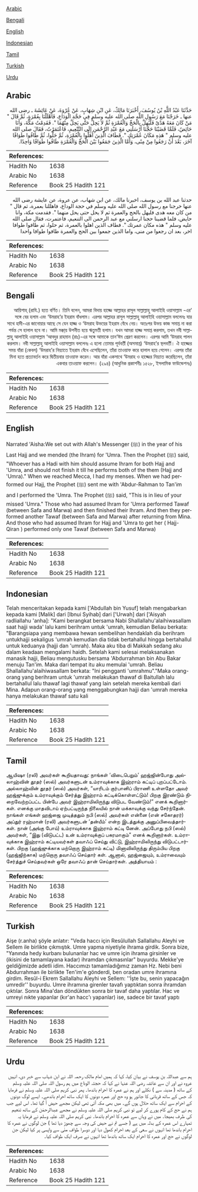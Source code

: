 [Arabic](#arabic)

[Bengali](#bengali)

[English](#english)

[Indonesian](#indonesian)

[Tamil](#tamil)

[Turkish](#turkish)

[Urdu](#urdu)

## Arabic


<div dir="rtl" lang="ar" style={{fontSize:'larger',backgroundColor:'#f8f9fa',padding:20}}>
حَدَّثَنَا عَبْدُ اللَّهِ بْنُ يُوسُفَ، أَخْبَرَنَا مَالِكٌ، عَنِ ابْنِ شِهَابٍ، عَنْ عُرْوَةَ، عَنْ عَائِشَةَ ـ رضى الله عنها ـ خَرَجْنَا مَعَ رَسُولِ اللَّهِ صلى الله عليه وسلم فِي حَجَّةِ الْوَدَاعِ، فَأَهْلَلْنَا بِعُمْرَةٍ، ثُمَّ قَالَ ‏"‏ مَنْ كَانَ مَعَهُ هَدْىٌ فَلْيُهِلَّ بِالْحَجِّ وَالْعُمْرَةِ ثُمَّ لاَ يَحِلُّ حَتَّى يَحِلَّ مِنْهُمَا ‏"‏‏.‏ فَقَدِمْتُ مَكَّةَ، وَأَنَا حَائِضٌ، فَلَمَّا قَضَيْنَا حَجَّنَا أَرْسَلَنِي مَعَ عَبْدِ الرَّحْمَنِ إِلَى التَّنْعِيمِ، فَاعْتَمَرْتُ، فَقَالَ صلى الله عليه وسلم ‏"‏ هَذِهِ مَكَانَ عُمْرَتِكِ ‏"‏‏.‏ فَطَافَ الَّذِينَ أَهَلُّوا بِالْعُمْرَةِ، ثُمَّ حَلُّوا، ثُمَّ طَافُوا طَوَافًا آخَرَ، بَعْدَ أَنْ رَجَعُوا مِنْ مِنًى، وَأَمَّا الَّذِينَ جَمَعُوا بَيْنَ الْحَجِّ وَالْعُمْرَةِ طَافُوا طَوَافًا وَاحِدًا‏.‏
</div>
<div style={{backgroundColor:'#f8f9fa',padding:20, marginBottom: 10}}><table> <thead> <tr> <th>References:</th> <th></th> </tr> </thead> <tbody><tr><td>Hadith No</td><td>1638</td></tr><tr><td>Arabic No</td><td>1638</td></tr><tr><td>Reference</td><td>Book 25 Hadith 121</td></tr></tbody></table></div>


<div dir="rtl" lang="ar" style={{fontSize:'larger',backgroundColor:'#f8f9fa',padding:20}}>
حدثنا عبد الله بن يوسف، اخبرنا مالك، عن ابن شهاب، عن عروة، عن عايشة رضى الله عنها خرجنا مع رسول الله صلى الله عليه وسلم في حجة الوداع، فاهللنا بعمرة، ثم قال " من كان معه هدى فليهل بالحج والعمرة ثم لا يحل حتى يحل منهما ". فقدمت مكة، وانا حايض، فلما قضينا حجنا ارسلني مع عبد الرحمن الى التنعيم، فاعتمرت، فقال صلى الله عليه وسلم " هذه مكان عمرتك ". فطاف الذين اهلوا بالعمرة، ثم حلوا، ثم طافوا طوافا اخر، بعد ان رجعوا من منى، واما الذين جمعوا بين الحج والعمرة طافوا طوافا واحدا
</div>
<div style={{backgroundColor:'#f8f9fa',padding:20, marginBottom: 10}}><table> <thead> <tr> <th>References:</th> <th></th> </tr> </thead> <tbody><tr><td>Hadith No</td><td>1638</td></tr><tr><td>Arabic No</td><td>1638</td></tr><tr><td>Reference</td><td>Book 25 Hadith 121</td></tr></tbody></table></div>

## Bengali


<div dir="rtl" lang="bn" style={{fontSize:'larger',backgroundColor:'#f8f9fa',padding:20}}>
‘আয়িশাহ্ (রাযি.) হতে বর্ণিত। তিনি বলেন, আমরা বিদায় হাজ্জে আল্লাহর রাসূল সাল্লাল্লাহু আলাইহি ওয়াসাল্লাম -এর সঙ্গে বের হলাম এবং ‘উমরাহ’র ইহরাম বাঁধলাম। এরপর আল্লাহর রাসূল সাল্লাল্লাহু আলাইহি ওয়াসাল্লাম বললেনঃ যার সাথে হাদী-এর জানোয়ার আছে সে যেন হাজ্জ ও ‘উমরাহ উভয়ের ইহরাম বেঁধে নেয়। অতঃপর উভয় কাজ সমাপ্ত না করা পর্যন্ত সে হালাল হবে না। আমি মক্কা্য় উপনীত হয়ে ঋতুমতী হলাম। যখন আমরা হাজ্জ সমাপ্ত করলাম, তখন নবী সাল্লাল্লাহু আলাইহি ওয়াসাল্লাম ‘আবদুর রাহমান (রাঃ)-এর সঙ্গে আমাকে তান‘ঈম প্রেরণ করলেন। এরপর আমি ‘উমরাহ পালন করলাম। নবী সাল্লাল্লাহু আলাইহি ওয়াসাল্লাম বললেনঃ এ হলো তোমার পূর্ববর্তী (অসমাপ্ত) ‘উমরাহ’র স্থলবর্তী। ঐ হাজ্জের সময় যাঁরা (কেবল) ‘উমরাহ’র নিয়্যাতে ইহরাম বেঁধে এসেছিলেন, তাঁরা তাওয়াফ করে হালাল হয়ে গেলেন। এরপর তাঁরা মিনা হতে প্রত্যাবর্তন করে দ্বিতীয়বার তাওয়াফ করেন। আর যাঁরা একসাথে ‘উমরাহ ও হাজ্জের নিয়্যাত করেছিলেন, তাঁরা একবার তাওয়াফ করলেন। (২৯৪) (আধুনিক প্রকাশনীঃ ১৫২৮, ইসলামিক ফাউন্ডেশনঃ)
</div>
<div style={{backgroundColor:'#f8f9fa',padding:20, marginBottom: 10}}><table> <thead> <tr> <th>References:</th> <th></th> </tr> </thead> <tbody><tr><td>Hadith No</td><td>1638</td></tr><tr><td>Arabic No</td><td>1638</td></tr><tr><td>Reference</td><td>Book 25 Hadith 121</td></tr></tbody></table></div>

## English


<div dir="ltr" lang="en" style={{fontSize:'larger',backgroundColor:'#f8f9fa',padding:20}}>
Narrated 'Aisha:We set out with Allah's Messenger (ﷺ) in the year of his Last Hajj and we mended (the Ihram) for 'Umra. Then the Prophet (ﷺ) said, "Whoever has a Hadi with him should assume Ihram for both Hajj and 'Umra, and should not finish it till he performs both of the them (Hajj and 'Umra)." When we reached Mecca, I had my menses. When we had performed our Hajj, the Prophet (ﷺ) sent me with 'Abdur-Rahman to Tan'im and I performed the 'Umra. The Prophet (ﷺ) said, "This is in lieu of your missed 'Umra." Those who had assumed Ihram for 'Umra performed Tawaf (between Safa and Marwa) and then finished their Ihram. And then they performed another Tawaf (between Safa and Marwa) after returning from Mina. And those who had assumed lhram for Hajj and 'Umra to get her ( Hajj-Qiran ) performed only one Tawaf (between Safa and Marwa)
</div>
<div style={{backgroundColor:'#f8f9fa',padding:20, marginBottom: 10}}><table> <thead> <tr> <th>References:</th> <th></th> </tr> </thead> <tbody><tr><td>Hadith No</td><td>1638</td></tr><tr><td>Arabic No</td><td>1638</td></tr><tr><td>Reference</td><td>Book 25 Hadith 121</td></tr></tbody></table></div>

## Indonesian


<div dir="ltr" lang="id" style={{fontSize:'larger',backgroundColor:'#f8f9fa',padding:20}}>
Telah menceritakan kepada kami ['Abdullah bin Yusuf] telah mengabarkan kepada kami [Malik] dari [Ibnui Syihab] dari ['Urwah] dari ['Aisyah radliallahu 'anha]: "Kami berangkat bersama Nabi Shallallahu'alaihiwasallam saat hajji wada' lalu kami berihram untuk 'umrah, kemudian Beliau berkata: "Barangsiapa yang membawa hewan sembelihan hendaklah dia berihram untukhajji sekaligus 'umrah kemudian dia tidak bertahallul hingga bertahallul untuk keduanya (hajji dan 'umrah). Maka aku tiba di Makkah sedang aku dalam keadaan mengalami haidh. Setelah kami selesai melaksanakan manasik hajji, Beliau mengutusku bersama 'Abdurrahman bin Abu Bakar menuju Tan'im. Maka dari tempat itu aku memulai 'umrah. Beliau Shallallahu'alaihiwasallam berkata: "Ini pengganti 'umrahmu"."Maka orang-orang yang berihram untuk 'umrah melakukan thawaf di Baitullah lalu bertahallul lalu thawaf lagi thawaf yang lain setelah mereka kembali dari Mina. Adapun orang-orang yang menggabungkan hajji dan 'umrah mereka hanya melakukan thawaf satu kali
</div>
<div style={{backgroundColor:'#f8f9fa',padding:20, marginBottom: 10}}><table> <thead> <tr> <th>References:</th> <th></th> </tr> </thead> <tbody><tr><td>Hadith No</td><td>1638</td></tr><tr><td>Arabic No</td><td>1638</td></tr><tr><td>Reference</td><td>Book 25 Hadith 121</td></tr></tbody></table></div>

## Tamil


<div dir="ltr" lang="ta" style={{fontSize:'larger',backgroundColor:'#f8f9fa',padding:20}}>
ஆயிஷா (ரலி) அவர்கள் கூறியதாவது: நாங்கள் ‘விடைபெறும்’ ஹஜ்ஜின்போது அல்லாஹ்வின் தூதர் (ஸல்) அவர்களுடன் உம்ராவுக்காக இஹ்ராம் கட்டிப் புறப்பட்டோம். அல்லாஹ்வின் தூதர் (ஸல்) அவர்கள், “யாரிடம் குர்பானிப் பிராணி உள்ளதோ அவர் ஹஜ்ஜுக்கும் உம்ராவுக்கும் சேர்த்து இஹ்ராம் கட்டிக்கொள்ளட்டும்! பிறகு இரண்டும் நிறைவேற்றப்பட்ட பின்பே அவர் இஹ்ராமிலிருந்து விடுபட வேண்டும்!” எனக் கூறினார்கள். எனக்கு மாதவிடாய் ஏற்பட்டிருந்த நிலையில் நான் மக்காவுக்கு வந்து சேர்ந்தேன். நாங்கள் எங்கள் ஹஜ்ஜை முடித்ததும் நபி (ஸல்) அவர்கள் என்னை (என் சகோதரர்) அப்துர் ரஹ்மான் (ரலி) அவர்களுடன் ‘தன்யீம்’ என்ற இடத்துக்கு அனுப்பிவைத்தார்கள். நான் (அங்கு போய்) உம்ராவுக்காக இஹ்ராம் கட்டி னேன். அப்போது நபி (ஸல்) அவர்கள், “இது (விடுபட்ட) உன் உம்ராவுக்குப் பகரமாகும்” எனக் கூறினார்கள். உம்ராவுக்காக இஹ்ராம் கட்டியவர்கள் தவாஃப் செய்து விட்டு, இஹ்ராமிலிருந்து விடுபட்டார்கள். பிறகு (ஹஜ்ஜுக்காக மற்றொரு இஹ்ராம் கட்டி) மினாவிலிருந்து திரும்பிய பிறகு (ஹஜ்ஜிற்காக) மற்றொரு தவாஃப் செய்தார் கள். ஆனால், ஹஜ்ஜையும், உம்ராவையும் சேர்த்துச் செய்தவர்கள் ஒரே தவாஃப் தான் செய்தார்கள். அத்தியாயம் :
</div>
<div style={{backgroundColor:'#f8f9fa',padding:20, marginBottom: 10}}><table> <thead> <tr> <th>References:</th> <th></th> </tr> </thead> <tbody><tr><td>Hadith No</td><td>1638</td></tr><tr><td>Arabic No</td><td>1638</td></tr><tr><td>Reference</td><td>Book 25 Hadith 121</td></tr></tbody></table></div>

## Turkish


<div dir="ltr" lang="tr" style={{fontSize:'larger',backgroundColor:'#f8f9fa',padding:20}}>
Aişe (r.anha) şöyle anlatır: "Veda haccı için Resûlullah Sallallahu Aleyhi ve Sellem ile birlikte çıkmıştık. Umre yapma niyetiyle ihrama girdik. Sonra bize, "Yanında hedy kurbanı bulunanlar hac ve umre için ihrama girsinler ve (ikisini de tamamlayana kadar) ihramdan çıkmasınlar" buyurdu. Mekke'ye geldiğimizde adetli idim. Haccımızı tamamladığımız zaman Hz. Nebi beni Abdurrahman ile birlikte Ten'im'e gönderdi, ben oradan umre ihramına girdim. Resûl-i Ekrem Sallallahu Aleyhi ve Sellem: ''İşte bu, senin yapacağın umredir'' buyurdu. Umre ihramına girenler tavafı yaptıktan sonra ihramdan çıktılar. Sonra Mina'dan döndükten sonra bir tavaf daha yaptılar. Hac ve umreyi nıkte yapanlar (kır'an hacc'ı yapanlar) ise, sadece bir tavaf yaptı
</div>
<div style={{backgroundColor:'#f8f9fa',padding:20, marginBottom: 10}}><table> <thead> <tr> <th>References:</th> <th></th> </tr> </thead> <tbody><tr><td>Hadith No</td><td>1638</td></tr><tr><td>Arabic No</td><td>1638</td></tr><tr><td>Reference</td><td>Book 25 Hadith 121</td></tr></tbody></table></div>

## Urdu


<div dir="rtl" lang="ur" style={{fontSize:'larger',backgroundColor:'#f8f9fa',padding:20}}>
ہم سے عبداللہ بن یوسف نے بیان کیا، کہا کہ ہمیں امام مالک رحمہ اللہ نے ابن شہاب سے خبر دی، انہیں عروہ نے اور ان سے عائشہ رضی اللہ عنہا نے کہا کہ حجتہ الوداع میں ہم رسول اللہ صلی اللہ علیہ وسلم کے ساتھ ( مدینہ سے ) نکلے اور ہم نے عمرہ کا احرام باندھا۔ پھر نبی کریم صلی اللہ علیہ وسلم نے فرمایا کہ جس کے ساتھ قربانی کا جانور ہو وہ حج اور عمرہ دونوں کا ایک ساتھ احرام باندھے۔ ایسے لوگ دونوں کے احرام سے ایک ساتھ حلال ہوں گے۔ میں بھی مکہ آئی تھی لیکن مجھے حیض آ گیا تھا۔ اس لیے جب ہم نے حج کے کام پورے کر لیے تو نبی کریم صلی اللہ علیہ وسلم نے مجھے عبدالرحمٰن کے ساتھ تنعیم کی طرف بھیجا۔ میں نے وہاں سے عمرہ کا احرام باندھا۔ نبی کریم صلی اللہ علیہ وسلم نے فرمایا یہ تمہارے اس عمرہ کے بدلہ میں ہے ( جسے تم نے حیض کی وجہ سے چھوڑ دیا تھا ) جن لوگوں نے عمرہ کا احرام باندھا تھا انہوں نے سعی کے بعد احرام کھول دیا اور دوسرا طواف منٰی سے واپسی پر کیا لیکن جن لوگوں نے حج اور عمرہ کا احرام ایک ساتھ باندھا تھا انہوں نے صرف ایک طواف کیا۔
</div>
<div style={{backgroundColor:'#f8f9fa',padding:20, marginBottom: 10}}><table> <thead> <tr> <th>References:</th> <th></th> </tr> </thead> <tbody><tr><td>Hadith No</td><td>1638</td></tr><tr><td>Arabic No</td><td>1638</td></tr><tr><td>Reference</td><td>Book 25 Hadith 121</td></tr></tbody></table></div>